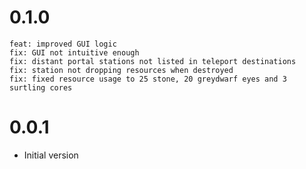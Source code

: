 # 0.1.0
    feat: improved GUI logic
    fix: GUI not intuitive enough
    fix: distant portal stations not listed in teleport destinations
    fix: station not dropping resources when destroyed
    fix: fixed resource usage to 25 stone, 20 greydwarf eyes and 3 surtling cores

# 0.0.1

 - Initial version